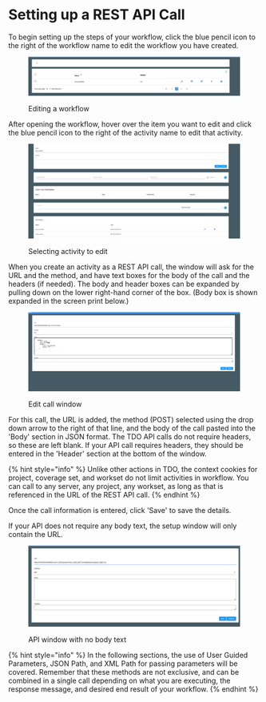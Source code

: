 # Setting up a REST API Call

To begin setting up the steps of your workflow, click the blue pencil icon to the right of the workflow name to edit the workflow you have created.

<figure><img src="../../../../../.gitbook/assets/image (2) (8).png" alt=""><figcaption><p>Editing a workflow</p></figcaption></figure>

After opening the workflow, hover over the item you want to edit and click the blue pencil icon to the right of the activity name to edit that activity.

<figure><img src="../../../../../.gitbook/assets/image (3) (8).png" alt=""><figcaption><p>Selecting activity to edit</p></figcaption></figure>

When you create an activity as a REST API call, the window will ask for the URL and the  method, and have text boxes for the body of the call and the headers (if needed).  The body and header boxes can be expanded by pulling down on the lower right-hand corner of the box.  (Body box is shown expanded in the screen print below.)

<figure><img src="../../../../../.gitbook/assets/image (4) (4).png" alt=""><figcaption><p>Edit call window</p></figcaption></figure>

For this call, the URL is added, the method (POST) selected using the drop down arrow to the right of that line, and the body of the call pasted into the 'Body' section in JSON format.  The TDO API calls do not require headers, so these are left blank.  If your API call requires headers, they should be entered in the 'Header' section at the bottom of the window.

{% hint style="info" %}
Unlike other actions in TDO, the context cookies for project, coverage set, and workset do not limit activities in workflow.  You can call to any server, any project, any workset, as long as that is referenced in the URL of the REST API call.
{% endhint %}

Once the call information is entered, click 'Save' to save the details. &#x20;

If your API does not require any body text, the setup window will only contain the URL.

<figure><img src="../../../../../.gitbook/assets/image (5) (3).png" alt=""><figcaption><p>API window with no body text</p></figcaption></figure>

{% hint style="info" %}
In the following sections, the use of User Guided Parameters, JSON Path, and XML Path for passing parameters will be covered.  Remember that these methods are not exclusive, and can be combined in a single call depending on what you are executing, the response message, and desired end result of your workflow.
{% endhint %}
